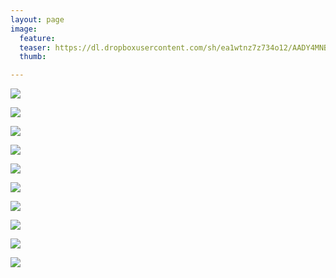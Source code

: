 ```yaml
---
layout: page
image:
  feature:
  teaser: https://dl.dropboxusercontent.com/sh/ea1wtnz7z734o12/AADY4MNB5jehxkT3DdgsX8Fha/luontokuvat/kev%C3%A4t/5/DS53150-245px.jpg
  thumb:

---
```


[![](https://dl.dropboxusercontent.com/sh/ea1wtnz7z734o12/AADMSmVY_E9tCpx8CU_kp3tSa/luontokuvat/kev%C3%A4t/5/DS52906-800px.jpg)](https://dl.dropboxusercontent.com/sh/ea1wtnz7z734o12/AABYG0nhPGiGeDUXoMgUzWs4a/luontokuvat/kev%C3%A4t/5/DS52906.jpg)

[![](https://dl.dropboxusercontent.com/sh/ea1wtnz7z734o12/AABc9sqkzgymBhCjyQB6FR5fa/luontokuvat/kev%C3%A4t/5/DS52913-800px.jpg)](https://dl.dropboxusercontent.com/sh/ea1wtnz7z734o12/AAA_VVWw_I8Et0JftqnOGb_Ba/luontokuvat/kev%C3%A4t/5/DS52913.jpg)

[![](https://dl.dropboxusercontent.com/sh/ea1wtnz7z734o12/AABA0LsL39R--TkVyEdudGXHa/luontokuvat/kev%C3%A4t/5/DS52912-800px.jpg)](https://dl.dropboxusercontent.com/sh/ea1wtnz7z734o12/AADMNwSDgAaeptY1CgLCR0XUa/luontokuvat/kev%C3%A4t/5/DS52912.jpg)

[![](https://dl.dropboxusercontent.com/sh/ea1wtnz7z734o12/AAAgfvp34ccy5WNVH5SFO_Gma/luontokuvat/kev%C3%A4t/6/DS54744-800px.jpg)](https://dl.dropboxusercontent.com/sh/ea1wtnz7z734o12/AAB4qsfysdiY2jkOzYAOfjQya/luontokuvat/kev%C3%A4t/6/DS54744.jpg)

[![](https://dl.dropboxusercontent.com/sh/ea1wtnz7z734o12/AABKurvBQTv7Lep52_mpYQdma/luontokuvat/kev%C3%A4t/6/DS54747-800px.jpg)](https://dl.dropboxusercontent.com/sh/ea1wtnz7z734o12/AACXLOJg1YdPOOmwXNzMhC-ia/luontokuvat/kev%C3%A4t/6/DS54747.jpg)

[![](https://dl.dropboxusercontent.com/sh/ea1wtnz7z734o12/AADqLXijLXViP_ZiWWGUGRgOa/luontokuvat/kev%C3%A4t/5/DS53140-800px.jpg)](https://dl.dropboxusercontent.com/sh/ea1wtnz7z734o12/AAAOrolaKzRYd5j8oxcypOmfa/luontokuvat/kev%C3%A4t/5/DS53140.jpg)

[![](https://dl.dropboxusercontent.com/sh/ea1wtnz7z734o12/AABfZS4kYifpkDNJAH9TbFYba/luontokuvat/kev%C3%A4t/5/DS53143-800px.jpg)](https://dl.dropboxusercontent.com/sh/ea1wtnz7z734o12/AADFh3-pTn6KCh3h-JAOX_dQa/luontokuvat/kev%C3%A4t/5/DS53143.jpg)

[![](https://dl.dropboxusercontent.com/sh/ea1wtnz7z734o12/AADYQFJbFP70O7eMsXaYU4cXa/luontokuvat/kev%C3%A4t/5/DS53150-800px.jpg)](https://dl.dropboxusercontent.com/sh/ea1wtnz7z734o12/AAAeQL21LSH24qCy5p1kec7Ya/luontokuvat/kev%C3%A4t/5/DS53150.jpg)

[![](https://dl.dropboxusercontent.com/sh/ea1wtnz7z734o12/AAAkdfMdKfYJz0lOMyGfIo1wa/luontokuvat/kev%C3%A4t/6/DS53700-800px.jpg)](https://dl.dropboxusercontent.com/sh/ea1wtnz7z734o12/AABnjLmLs0nGhmms44yznw_ma/luontokuvat/kev%C3%A4t/6/DS53700.jpg)

[![](https://dl.dropboxusercontent.com/sh/ea1wtnz7z734o12/AABJdy9JiH95NnoALeXSRm1qa/luontokuvat/kev%C3%A4t/6/DS53689-800px.jpg)](https://dl.dropboxusercontent.com/sh/ea1wtnz7z734o12/AADSOhnwCIF8kDnzSiG65YeOa/luontokuvat/kev%C3%A4t/6/DS53689.jpg)
